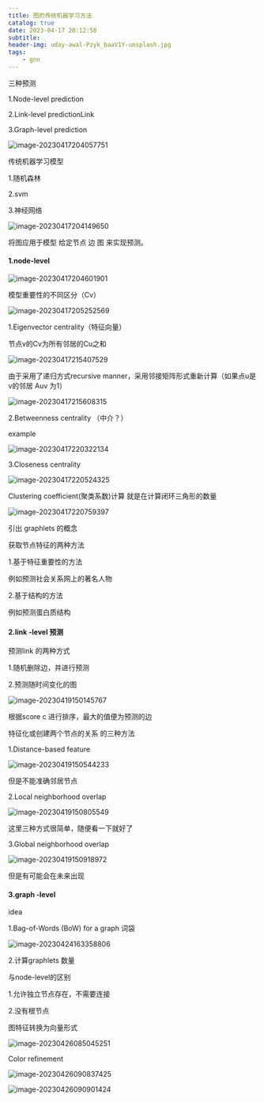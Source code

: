 ```yaml
---
title: 图的传统机器学习方法
catalog: true
date: 2023-04-17 20:12:58
subtitle:
header-img: uday-awal-Pzyk_baaV1Y-unsplash.jpg
tags:
    - gnn 
---
```


三种预测

1.Node-level prediction

2.Link-level predictionLink

3.Graph-level prediction

![image-20230417204057751](../img/图的传统机器学习方法/image-20230417204057751.png)

传统机器学习模型

1.随机森林

2.svm

3.神经网络

![image-20230417204149650](../img/图的传统机器学习方法/image-20230417204149650.png)

将图应用于模型 给定节点 边 图 来实现预测。

#### 1.node-level

![image-20230417204601901](../img/图的传统机器学习方法/image-20230417204601901.png)

模型重要性的不同区分（Cv）

![image-20230417205252569](../img/图的传统机器学习方法/image-20230417205252569.png)

1.Eigenvector centrality（特征向量）

节点v的Cv为所有邻居的Cu之和

![image-20230417215407529](../img/图的传统机器学习方法/image-20230417215407529.png)

由于采用了递归方式recursive manner，采用邻接矩阵形式重新计算（如果点u是v的邻居 Auv 为1）

![image-20230417215608315](../img/图的传统机器学习方法/image-20230417215608315.png)

2.Betweenness centrality （中介？）

example

![image-20230417220322134](../img/图的传统机器学习方法/image-20230417220322134.png)

3.Closeness centrality

![image-20230417220524325](../img/图的传统机器学习方法/image-20230417220524325.png)

Clustering coefficient(聚类系数)计算  就是在计算闭环三角形的数量

![image-20230417220759397](../img/图的传统机器学习方法/image-20230417220759397.png)

引出 graphlets 的概念

获取节点特征的两种方法

1.基于特征重要性的方法  

例如预测社会关系网上的著名人物

2.基于结构的方法

例如预测蛋白质结构



#### 2.link -level  预测

预测link 的两种方式

1.随机删除边，并进行预测

2.预测随时间变化的图

![image-20230419150145767](../img/图的传统机器学习方法/image-20230419150145767.png)

根据score c 进行排序，最大的值便为预测的边

特征化或创建两个节点的关系 的三种方法

1.Distance-based feature

![image-20230419150544233](../img/图的传统机器学习方法/image-20230419150544233.png)

但是不能准确邻居节点

2.Local neighborhood overlap

![image-20230419150805549](../img/图的传统机器学习方法/image-20230419150805549.png)

这里三种方式很简单，随便看一下就好了

3.Global neighborhood overlap

![image-20230419150918972](../img/图的传统机器学习方法/image-20230419150918972.png)

但是有可能会在未来出现

#### 3.graph -level

idea

1.Bag-of-Words (BoW) for a graph 词袋

![image-20230424163358806](../img/图的传统机器学习方法/image-20230424163358806.png)

2.计算graphlets 数量

与node-level的区别

1.允许独立节点存在，不需要连接

2.没有根节点



图特征转换为向量形式

![image-20230426085045251](../img/图的传统机器学习方法/image-20230426085045251.png)

Color refinement

![image-20230426090837425](../img/图的传统机器学习方法/image-20230426090837425.png)

![image-20230426090901424](../img/图的传统机器学习方法/image-20230426090901424.png)
